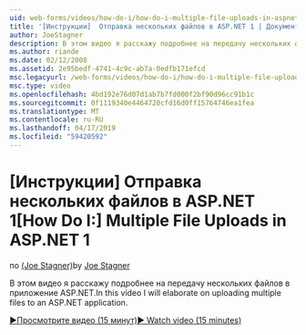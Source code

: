 ```yaml
---
uid: web-forms/videos/how-do-i/how-do-i-multiple-file-uploads-in-aspnet-1
title: '[Инструкции]  Отправка нескольких файлов в ASP.NET 1 | Документация Майкрософт'
author: JoeStagner
description: В этом видео я расскажу подробнее на передачу нескольких файлов в приложение ASP.NET.
ms.author: riande
ms.date: 02/12/2008
ms.assetid: 2e95bedf-4741-4c9c-ab7a-0edfb171efcd
msc.legacyurl: /web-forms/videos/how-do-i/how-do-i-multiple-file-uploads-in-aspnet-1
msc.type: video
ms.openlocfilehash: 4bd192e76d07d1ab7b7fd000f2bf90d96cc91b1c
ms.sourcegitcommit: 0f1119340e4464720cfd16d0ff15764746ea1fea
ms.translationtype: MT
ms.contentlocale: ru-RU
ms.lasthandoff: 04/17/2019
ms.locfileid: "59420592"
---
```

# <a name="how-do-i--multiple-file-uploads-in-aspnet1"></a><span data-ttu-id="1e3ba-103">[Инструкции]  Отправка нескольких файлов в ASP.NET 1</span><span class="sxs-lookup"><span data-stu-id="1e3ba-103">[How Do I:]  Multiple File Uploads in ASP.NET 1</span></span>

<span data-ttu-id="1e3ba-104">по [(Joe Stagner)](https://github.com/JoeStagner)</span><span class="sxs-lookup"><span data-stu-id="1e3ba-104">by [Joe Stagner](https://github.com/JoeStagner)</span></span>

<span data-ttu-id="1e3ba-105">В этом видео я расскажу подробнее на передачу нескольких файлов в приложение ASP.NET.</span><span class="sxs-lookup"><span data-stu-id="1e3ba-105">In this video I will elaborate on uploading multiple files to an ASP.NET application.</span></span>

[<span data-ttu-id="1e3ba-106">&#9654;Просмотрите видео (15 минут)</span><span class="sxs-lookup"><span data-stu-id="1e3ba-106">&#9654; Watch video (15 minutes)</span></span>](https://channel9.msdn.com/Blogs/ASP-NET-Site-Videos/how-do-i-multiple-file-uploads-in-aspnet-1)
